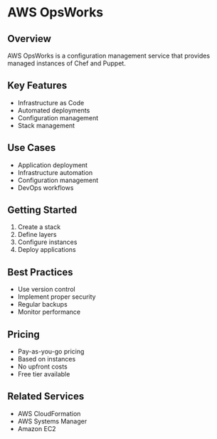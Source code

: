 # AWS OpsWorks

## Overview
AWS OpsWorks is a configuration management service that provides managed instances of Chef and Puppet.

## Key Features
- Infrastructure as Code
- Automated deployments
- Configuration management
- Stack management

## Use Cases
- Application deployment
- Infrastructure automation
- Configuration management
- DevOps workflows

## Getting Started
1. Create a stack
2. Define layers
3. Configure instances
4. Deploy applications

## Best Practices
- Use version control
- Implement proper security
- Regular backups
- Monitor performance

## Pricing
- Pay-as-you-go pricing
- Based on instances
- No upfront costs
- Free tier available

## Related Services
- AWS CloudFormation
- AWS Systems Manager
- Amazon EC2 